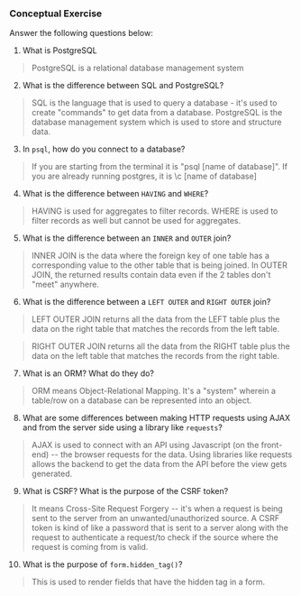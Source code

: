 ### Conceptual Exercise

Answer the following questions below:

1. What is PostgreSQL
> PostgreSQL is a relational database management system

2. What is the difference between SQL and PostgreSQL?
> SQL is the language that is used to query a database - it's used to create "commands" to get data from a database. PostgreSQL is the database management system which is used to store and structure data. 

3. In `psql`, how do you connect to a database?
> If you are starting from the terminal it is "psql [name of database]". If you are already running postgres, it is \c [name of database]

4. What is the difference between `HAVING` and `WHERE`?
> HAVING is used for aggregates to filter records. WHERE is used to filter records as well but cannot be used for aggregates. 

5. What is the difference between an `INNER` and `OUTER` join?
> INNER JOIN is the data where the foreign key of one table has a corresponding value to the other table that is being joined. In OUTER JOIN, the returned results contain data even if the 2 tables don't "meet" anywhere.

6. What is the difference between a `LEFT OUTER` and `RIGHT OUTER` join?
> LEFT OUTER JOIN returns all the data from the LEFT table plus the data on the right table that matches the records from the left table.

> RIGHT OUTER JOIN returns all the data from the RIGHT table plus the data on the left table that matches the records from the right table.

7. What is an ORM? What do they do?
> ORM means Object-Relational Mapping. It's a "system" wherein a table/row on a database can be represented into an object.

8. What are some differences between making HTTP requests using AJAX 
  and from the server side using a library like `requests`?
> AJAX is used to connect with an API using Javascript (on the front-end) -- the browser requests for the data. Using libraries like requests allows the backend to get the data from the API before the view gets generated.

9. What is CSRF? What is the purpose of the CSRF token?
> It means Cross-Site Request Forgery -- it's when a request is being sent to the server from an unwanted/unauthorized source. A CSRF token is kind of like a password that is sent to a server along with the request to authenticate a request/to check if the source where the request is coming from is valid.

10. What is the purpose of `form.hidden_tag()`?
> This is used to render fields that have the hidden tag in a form.
